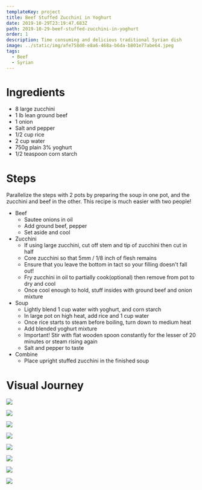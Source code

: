 ```yaml
---
templateKey: project
title: Beef Stuffed Zucchini in Yoghurt
date: 2019-10-29T23:19:47.683Z
path: 2019-10-29-beef-stuffed-zucchini-in-yoghurt
order: 1
description: Time consuming and delicious traditional Syrian dish
image: ../static/img/afe758d0-e8a6-468a-b6da-b801e77abe64.jpeg
tags:
  - Beef
  - Syrian
---
```

# Ingredients

* 8 large zucchini
* 1 lb lean ground beef
* 1 onion
* Salt and  pepper
* 1/2 cup rice
* 2 cup water
* 750g plain 3% yoghurt
* 1/2 teaspoon corn starch

# Steps

Parallelize the steps with 2 pots by preparing the soup in one pot, and the zucchini and beef in the other. This recipe is much easier with two people!

* Beef
  * Sautee onions in oil
  * Add ground beef, pepper
  * Set aside and cool
* Zucchini
  * If using large zucchini, cut off stem and tip of zucchini then cut in half
  * Core zucchini so that 5mm / 1/8 inch of flesh remains
  * Ensure that you leave the bottom in tact so your filling doesn't fall out!
  * Fry zucchini in oil to partially cook(optional) then remove from pot to dry and cool
  * Once cool enough to hold, stuff insides with ground beef and onion mixture
* Soup
  * Lightly blend 1 cup water with yoghurt, and corn starch
  * In large pot on high heat, add rice and 1 cup water
  * Once rice starts to steam before boiling, turn down to medium heat
  * Add blended yoghurt mixture
  * Important! Stir with flat wooden spoon constantly for the lesser of 20 minutes or steam rising again
  * Salt and pepper to taste
* Combine
  * Place upright stuffed zucchini in the finished soup 

# Visual Journey

![](/img/b56c0ecb-e40a-46a7-84ae-2291ff94b508.jpeg)

![](/img/0fede0cf-2a5e-4276-9ff1-08ea1ad91300.jpeg)

![](/img/401763b3-65e7-4067-ac6e-3e6276f948fa.jpeg)

![](/img/391cfc1b-f8eb-4556-a4bb-76f975a86a45.jpeg)

![](/img/2100730f-5c5c-481d-9865-cb7249a16780.jpeg)

![](/img/418edf34-f48a-4fde-9484-fa73ca4a754e.jpeg)

![](/img/8a8b1a46-9fda-4a0d-ae06-f18f7a392b25.jpeg)

![](/img/3babae0a-197b-4a53-9aac-fa931c912335.jpeg)
